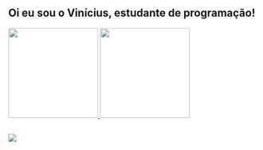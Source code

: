 ## Oi eu sou o Vinícius, estudante de programação!

<div >
  
  <a href="https://github.com/euvncius">
  <img height="180em" src="https://github-readme-stats.vercel.app/api?username=euvncius&show_icons=true&theme=dark&include_all_commits=true&count_private=true"/>
  <img height="180em" src="https://github-readme-stats.vercel.app/api/top-langs/?username=euvncius&layout=compact&langs_count=7&theme=dark"/>
    
</div>
  
 
  ##
  
  <div>
    <a href="https://www.linkedin.com/in/euvncius/" target="_blank"><img src="https://img.shields.io/badge/-LinkedIn-%230077B5?style=for-the-badge&logo=linkedin&logoColor=white" target="_blank"></a>
 </div>
  
